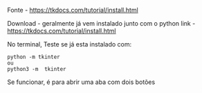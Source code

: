 Fonte - https://tkdocs.com/tutorial/install.html

Download  - geralmente já vem instalado junto com o python
link - https://tkdocs.com/tutorial/install.html

No terminal, Teste se já esta instalado com:
```
python -m tkinter
ou 
python3 -m  tkinter
```
Se funcionar, é para abrir uma aba com  dois botões

